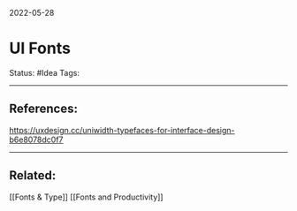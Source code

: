 2022-05-28
# UI Fonts
Status: #Idea
Tags:







---
## References:
https://uxdesign.cc/uniwidth-typefaces-for-interface-design-b6e8078dc0f7

---
## Related:
[[Fonts & Type]]
[[Fonts and Productivity]]